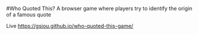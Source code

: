 #Who Quoted This?
A browser game where players try to identify the origin of a famous quote

Live https://gsiou.github.io/who-quoted-this-game/